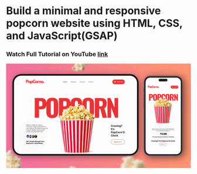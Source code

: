 # Build a minimal and responsive popcorn website using HTML, CSS, and JavaScript(GSAP)

### Watch Full Tutorial on YouTube [link](https://www.youtube.com/watch?v=TSeDzN7N2Lo)

![preview img](preview.png)
